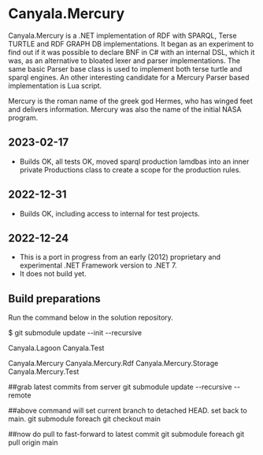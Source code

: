 ﻿# Canyala.Mercury
Canyala.Mercury is a .NET implementation of RDF with SPARQL, Terse TURTLE and RDF GRAPH DB implementations.
It began as an experiment to find out if it was possible to declare BNF in C# with an internal DSL, which it was, as an alternative to bloated lexer and parser implementations.
The same basic Parser base class is used to implement both terse turtle and sparql engines.
An other interesting candidate for a Mercury Parser based implementation is Lua script.

Mercury is the roman name of the greek god Hermes, who has winged feet and delivers information. Mercury was also the name of the initial NASA program.

## 2023-02-17
- Builds OK, all tests OK, moved sparql production lamdbas into an inner private Productions class to create a scope for the production rules.

## 2022-12-31
- Builds OK, including access to internal for test projects.

## 2022-12-24
- This is a port in progress from an early (2012) proprietary and experimental .NET Framework version to .NET 7.
- It does not build yet.


## Build preparations
Run the command below in the solution repository.

$ git submodule update --init --recursive

Canyala.Lagoon
Canyala.Test

Canyala.Mercury
Canyala.Mercury.Rdf
Canyala.Mercury.Storage
Canyala.Mercury.Test


##grab latest commits from server
git submodule update --recursive --remote

##above command will set current branch to detached HEAD. set back to main.
git submodule foreach git checkout main

##now do pull to fast-forward to latest commit
git submodule foreach git pull origin main


